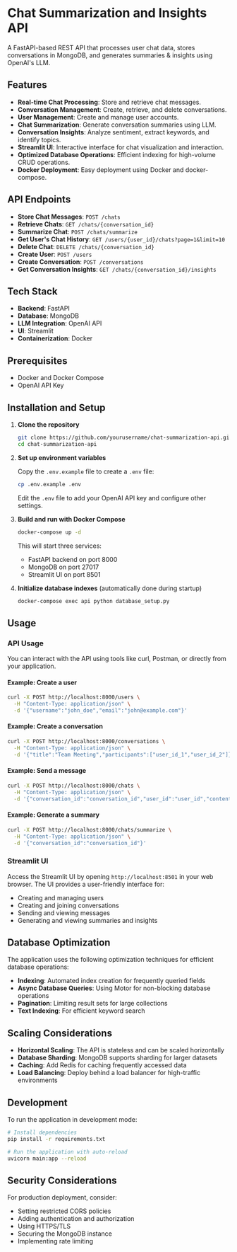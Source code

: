 # Chat Summarization and Insights API

A FastAPI-based REST API that processes user chat data, stores conversations in MongoDB, and generates summaries & insights using OpenAI's LLM.

## Features

- **Real-time Chat Processing**: Store and retrieve chat messages.
- **Conversation Management**: Create, retrieve, and delete conversations.
- **User Management**: Create and manage user accounts.
- **Chat Summarization**: Generate conversation summaries using LLM.
- **Conversation Insights**: Analyze sentiment, extract keywords, and identify topics.
- **Streamlit UI**: Interactive interface for chat visualization and interaction.
- **Optimized Database Operations**: Efficient indexing for high-volume CRUD operations.
- **Docker Deployment**: Easy deployment using Docker and docker-compose.

## API Endpoints

- **Store Chat Messages**: `POST /chats`
- **Retrieve Chats**: `GET /chats/{conversation_id}`
- **Summarize Chat**: `POST /chats/summarize`
- **Get User's Chat History**: `GET /users/{user_id}/chats?page=1&limit=10`
- **Delete Chat**: `DELETE /chats/{conversation_id}`
- **Create User**: `POST /users`
- **Create Conversation**: `POST /conversations`
- **Get Conversation Insights**: `GET /chats/{conversation_id}/insights`

## Tech Stack

- **Backend**: FastAPI
- **Database**: MongoDB
- **LLM Integration**: OpenAI API
- **UI**: Streamlit
- **Containerization**: Docker

## Prerequisites

- Docker and Docker Compose
- OpenAI API Key

## Installation and Setup

1. **Clone the repository**

   ```bash
   git clone https://github.com/yourusername/chat-summarization-api.git
   cd chat-summarization-api
   ```

2. **Set up environment variables**

   Copy the `.env.example` file to create a `.env` file:

   ```bash
   cp .env.example .env
   ```

   Edit the `.env` file to add your OpenAI API key and configure other settings.

3. **Build and run with Docker Compose**

   ```bash
   docker-compose up -d
   ```

   This will start three services:
   - FastAPI backend on port 8000
   - MongoDB on port 27017
   - Streamlit UI on port 8501

4. **Initialize database indexes** (automatically done during startup)

   ```bash
   docker-compose exec api python database_setup.py
   ```

## Usage

### API Usage

You can interact with the API using tools like curl, Postman, or directly from your application.

#### Example: Create a user

```bash
curl -X POST http://localhost:8000/users \
  -H "Content-Type: application/json" \
  -d '{"username":"john_doe","email":"john@example.com"}'
```

#### Example: Create a conversation

```bash
curl -X POST http://localhost:8000/conversations \
  -H "Content-Type: application/json" \
  -d '{"title":"Team Meeting","participants":["user_id_1","user_id_2"]}'
```

#### Example: Send a message

```bash
curl -X POST http://localhost:8000/chats \
  -H "Content-Type: application/json" \
  -d '{"conversation_id":"conversation_id","user_id":"user_id","content":"Hello, team!"}'
```

#### Example: Generate a summary

```bash
curl -X POST http://localhost:8000/chats/summarize \
  -H "Content-Type: application/json" \
  -d '{"conversation_id":"conversation_id"}'
```

### Streamlit UI

Access the Streamlit UI by opening `http://localhost:8501` in your web browser. The UI provides a user-friendly interface for:

- Creating and managing users
- Creating and joining conversations
- Sending and viewing messages
- Generating and viewing summaries and insights

## Database Optimization

The application uses the following optimization techniques for efficient database operations:

- **Indexing**: Automated index creation for frequently queried fields
- **Async Database Queries**: Using Motor for non-blocking database operations
- **Pagination**: Limiting result sets for large collections
- **Text Indexing**: For efficient keyword search

## Scaling Considerations

- **Horizontal Scaling**: The API is stateless and can be scaled horizontally
- **Database Sharding**: MongoDB supports sharding for larger datasets
- **Caching**: Add Redis for caching frequently accessed data
- **Load Balancing**: Deploy behind a load balancer for high-traffic environments

## Development

To run the application in development mode:

```bash
# Install dependencies
pip install -r requirements.txt

# Run the application with auto-reload
uvicorn main:app --reload
```

## Security Considerations

For production deployment, consider:

- Setting restricted CORS policies
- Adding authentication and authorization
- Using HTTPS/TLS
- Securing the MongoDB instance
- Implementing rate limiting

